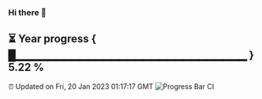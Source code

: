 ### Hi there 👋
⏳ Year progress { █▁▁▁▁▁▁▁▁▁▁▁▁▁▁▁▁▁▁▁▁▁▁▁▁▁▁▁▁▁ } 5.22 %
---
⏰ Updated on Fri, 20 Jan 2023 01:17:17 GMT
![Progress Bar CI](https://github.com/liununu/liununu/workflows/Progress%20Bar%20CI/badge.svg)
